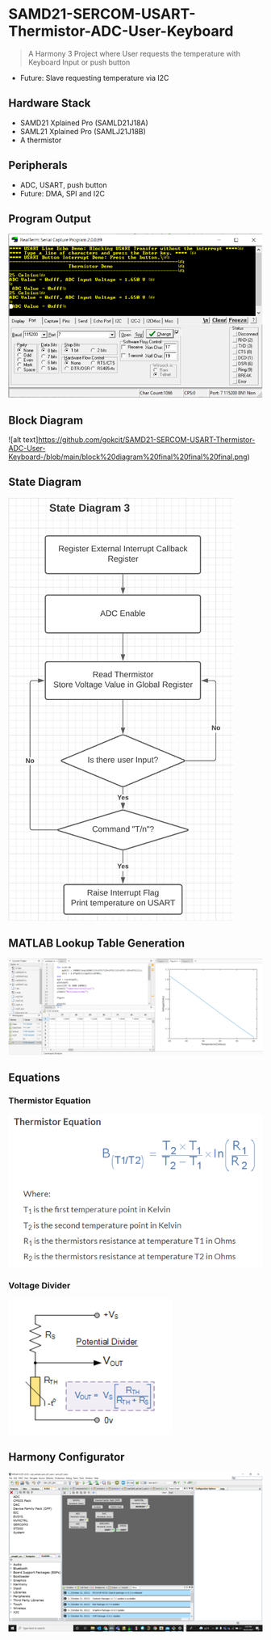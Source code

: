 # SAMD21-SERCOM-USART-Thermistor-ADC-User-Keyboard
> A Harmony 3 Project where User requests the temperature with Keyboard Input or push button
- Future: Slave requesting temperature via I2C

## Hardware Stack
- SAMD21 Xplained Pro (SAMLD21J18A)
- SAML21 Xplained Pro (SAMLJ21J18B)
- A thermistor
## Peripherals
- ADC, USART, push button
- Future: DMA, SPI and I2C

## Program Output
![alt text](https://github.com/gokcit/SAMD21-SERCOM-USART-Thermistor-ADC-User-Keyboard-/blob/main/uart.png)
## Block Diagram
![alt text]https://github.com/gokcit/SAMD21-SERCOM-USART-Thermistor-ADC-User-Keyboard-/blob/main/block%20diagram%20final%20final%20final.png)
## State Diagram
![alt text](https://github.com/gokcit/SAMD21-SERCOM-USART-Thermistor-ADC-User-Keyboard-/blob/main/state%20diagram.png)
## MATLAB Lookup Table Generation
![alt text](https://github.com/gokcit/SAMD21-SERCOM-USART-Thermistor-ADC-User-Keyboard-/blob/main/matlab%20ps.png)
## Equations
  ### Thermistor Equation
  ![alt text](https://github.com/gokcit/SAMD21-SERCOM-USART-Thermistor-ADC-User-Keyboard-/blob/main/thermistor%20equation.png)
  ### Voltage Divider
  ![alt text](https://github.com/gokcit/SAMD21-SERCOM-USART-Thermistor-ADC-User-Keyboard-/blob/main/voltage%20divider%203.png)
## Harmony Configurator
![alt text](https://github.com/gokcit/SAMD21-SERCOM-USART-Thermistor-ADC-User-Keyboard-/blob/main/harmony%20bd.png)
